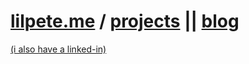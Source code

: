 <h1>
    <a href="https://lilpete.me/">lilpete.me</a> / <a href="https://lilpete.me/projects">projects</a> || <a href="https://lilpete.me/blog/">blog</a>
</h1>

[(i also have a linked-in)](https://www.linkedin.com/in/peter-warrington/)
